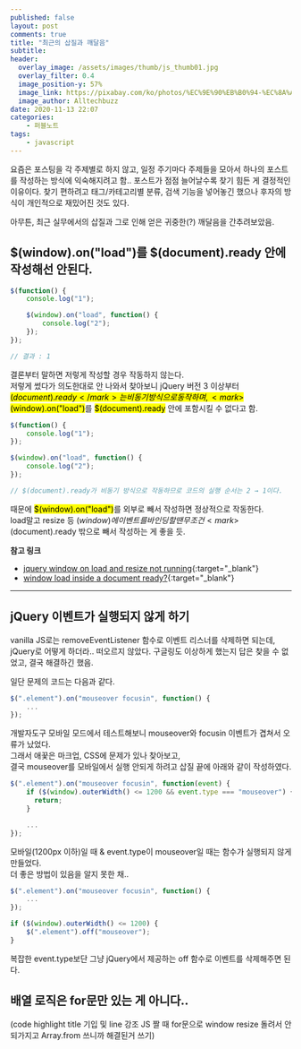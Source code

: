 ```yaml
---
published: false
layout: post
comments: true
title: "최근의 삽질과 깨달음"
subtitle:
header:
  overlay_image: /assets/images/thumb/js_thumb01.jpg
  overlay_filter: 0.4
  image_position-y: 57%
  image_link: https://pixabay.com/ko/photos/%EC%9E%90%EB%B0%94-%EC%8A%A4%ED%81%AC%EB%A6%BD%ED%8A%B8-%ED%94%84%EB%A1%9C%EA%B7%B8%EB%9E%98%EB%A8%B8-%EC%BD%94%EB%93%9C-4523100/
  image_author: Alltechbuzz
date: 2020-11-13 22:07
categories:
    - 퍼블노트
tags:
    - javascript
---
```


요즘은 포스팅을 각 주제별로 하지 않고, 일정 주기마다 주제들을 모아서 하나의 포스트를 작성하는 방식에 익숙해지려고 함.. 
포스트가 점점 늘어날수록 찾기 힘든 게 결정적인 이유이다. 찾기 편하려고 태그/카테고리별 분류, 검색 기능을 넣어놓긴 했으나 후자의 방식이 개인적으로 재밌어진 것도 있다.

아무튼, 최근 실무에서의 삽질과 그로 인해 얻은 귀중한(?) 깨달음을 간추려보았음.

## $(window).on("load")를 $(document).ready 안에 작성해선 안된다.

```javascript
$(function() {
    console.log("1");

    $(window).on("load", function() {
        console.log("2");
    });
});

// 결과 : 1
```

결론부터 말하면 저렇게 작성할 경우 작동하지 않는다.  
저렇게 썼다가 의도한대로 안 나와서 찾아보니 jQuery 버전 3 이상부터 <mark>$(document).ready</mark>는 비동기 방식으로 동작하며,  
<mark>$(window).on("load")</mark>를 <mark>$(document).ready</mark> 안에 포함시킬 수 없다고 함.

```javascript
$(function() {
    console.log("1");
});

$(window).on("load", function() {
    console.log("2");
});

// $(document).ready가 비동기 방식으로 작동하므로 코드의 실행 순서는 2 → 1이다.
```

때문에 <mark>$(window).on("load")</mark>를 외부로 빼서 작성하면 정상적으로 작동한다.  
load말고 resize 등 $(window)에 이벤트를 바인딩할 땐 무조건 <mark>$(document).ready</mark> 밖으로 빼서 작성하는 게 좋을 듯.

**참고 링크**

* [jquery window on load and resize not running](https://stackoverflow.com/questions/43700085/jquery-window-on-load-and-resize-not-running){:target="_blank"}
* [window load inside a document ready?](https://stackoverflow.com/questions/5006922/window-load-inside-a-document-ready){:target="_blank"}

---

## jQuery 이벤트가 실행되지 않게 하기

vanilla JS로는 removeEventListener 함수로 이벤트 리스너를 삭제하면 되는데,  
jQuery로 어떻게 하더라.. 떠오르지 않았다. 구글링도 이상하게 했는지 답은 찾을 수 없었고, 결국 해결하긴 했음.

일단 문제의 코드는 다음과 같다.

```javascript
$(".element").on("mouseover focusin", function() {
    ...
});
```

개발자도구 모바일 모드에서 테스트해보니 mouseover와 focusin 이벤트가 겹쳐서 오류가 났었다.  
그래서 애꿎은 마크업, CSS에 문제가 있나 찾아보고,  
결국 mouseover를 모바일에서 실행 안되게 하려고 삽질 끝에 아래와 같이 작성하였다.

```javascript
$(".element").on("mouseover focusin", function(event) {
    if ($(window).outerWidth() <= 1200 && event.type === "mouseover") {
      return;
    }

    ...
});
```

모바일(1200px 이하)일 때 &amp; event.type이 mouseover일 때는 함수가 실행되지 않게 만들었다.  
더 좋은 방법이 있음을 알지 못한 채..

```javascript
$(".element").on("mouseover focusin", function() {
    ...
});

if ($(window).outerWidth() <= 1200) {
    $(".element").off("mouseover");
}
```

복잡한 event.type보단 그냥 jQuery에서 제공하는 off 함수로 이벤트를 삭제해주면 된다.

## 배열 로직은 for문만 있는 게 아니다..

(code highlight title 기입 및 line 강조 JS 짤 때 for문으로 window resize 돌려서 안되가지고 Array.from 쓰니까 해결된거 쓰기)